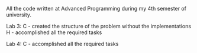 All the code written at Advanced Programming during my 4th semester of university.

Lab 3: 
  C - created the structure of the problem without the implementations
  H - accomplished all the required tasks
  
Lab 4:
  C - accomplished all the required tasks
